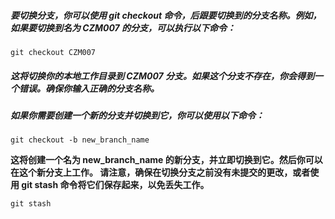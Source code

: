 ##### 要切换分支，你可以使用 git checkout 命令，后跟要切换到的分支名称。例如，如果要切换到名为 CZM007 的分支，可以执行以下命令：

`git checkout CZM007`

##### 这将切换你的本地工作目录到 CZM007 分支。如果这个分支不存在，你会得到一个错误。确保你输入正确的分支名称。

##### 如果你需要创建一个新的分支并切换到它，你可以使用以下命令：

`git checkout -b new_branch_name`

**这将创建一个名为 new_branch_name 的新分支，并立即切换到它。然后你可以在这个新分支上工作。
请注意，确保在切换分支之前没有未提交的更改，或者使用 git stash 命令将它们保存起来，以免丢失工作。**

`git stash`

